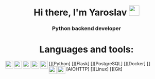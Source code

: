 <h1 align="center">Hi there, I'm Yaroslav
<img src="https://github.com/blackcater/blackcater/raw/main/images/Hi.gif" height="32"/></h1>
<h3 align="center">Python backend developer</h3>

<h1 align="center">Languages and tools:</h1>
[<img align="left" width="24px" src="https://simpleicons.org/icons/python.svg"/>][Python]
[<img align="left" width="24px" src="https://simpleicons.org/icons/flask.svg"/>][Flask]
[<img align="left" width="24px" src="https://simpleicons.org/icons/postgresql.svg"/>][PostgreSQL]
[<img align="left" width="24px" src="https://simpleicons.org/icons/docker.svg"/>][Docker]
[<img align="left" width="24px" src="https://simpleicons.org/icons/aiohttp.svg"/>][AIOHTTP]
[<img align="left" width="24px" src="https://simpleicons.org/icons/linux.svg"/>][Linux]
[<img align="left" width="24px" src="https://simpleicons.org/icons/git.svg"/>][Git]
<!--[<img align="left" width="24px" src=""/>][Docker]--!>

<!--
**oriared/oriared** is a ✨ _special_ ✨ repository because its `README.md` (this file) appears on your GitHub profile.

Here are some ideas to get you started:

- 🔭 I’m currently working on ...
- 🌱 I’m currently learning ...
- 👯 I’m looking to collaborate on ...
- 🤔 I’m looking for help with ...
- 💬 Ask me about ...
- 📫 How to reach me: ...
- 😄 Pronouns: ...
- ⚡ Fun fact: ...
-->
